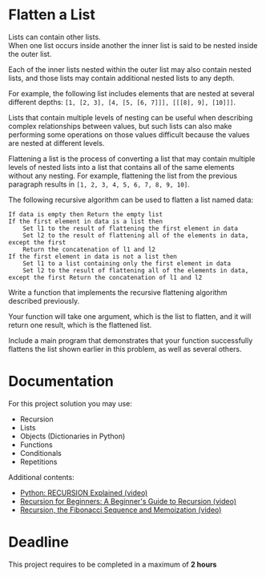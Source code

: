 # Flatten a List

Lists can contain other lists.   
When one list occurs inside another the inner list is said to be nested inside the outer list. 

Each of the inner lists nested within the outer list may also contain nested lists, 
and those lists may contain additional nested lists to any depth. 

For example, the following list includes elements that are nested at several different depths: 
`[1, [2, 3], [4, [5, [6, 7]]], [[[8], 9], [10]]]`.


Lists that contain multiple levels of nesting can be useful when describing complex relationships between values, 
but such lists can also make performing some operations on those values difficult because the values 
are nested at different levels. 

Flattening a list is the process of converting a list that may contain multiple levels of nested lists 
into a list that contains all of the same elements without any nesting. 
For example, flattening the list from the previous paragraph results in `[1, 2, 3, 4, 5, 6, 7, 8, 9, 10]`. 

The following recursive algorithm can be used to flatten a list named data:

    If data is empty then Return the empty list
    If the first element in data is a list then
        Set l1 to the result of flattening the first element in data
        Set l2 to the result of flattening all of the elements in data, except the first
        Return the concatenation of l1 and l2
    If the first element in data is not a list then
        Set l1 to a list containing only the first element in data
        Set l2 to the result of flattening all of the elements in data, except the first Return the concatenation of l1 and l2

Write a function that implements the recursive flattening algorithm described previously. 

Your function will take one argument, which is the list to flatten, and it will return one result, which is the flattened list. 

Include a main program that demonstrates that your function successfully flattens 
the list shown earlier in this problem, as well as several others.
		 
# Documentation

For this project solution you may use:

- Recursion
- Lists
- Objects (Dictionaries in Python)
- Functions
- Conditionals
- Repetitions

Additional contents:

- [Python: RECURSION Explained (video)](https://www.youtube.com/watch?v=wMNrSM5RFMc)
- [Recursion for Beginners: A Beginner's Guide to Recursion (video)](https://www.youtube.com/watch?v=AfBqVVKg4GE)
- [Recursion, the Fibonacci Sequence and Memoization (video)](https://www.youtube.com/watch?v=Qk0zUZW-U_M)

# Deadline

This project requires to be completed in a maximum of **2 hours**
